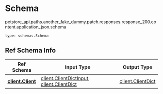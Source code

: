 # Schema
petstore_api.paths.another_fake_dummy.patch.responses.response_200.content.application_json.schema
```
type: schemas.Schema
```

## Ref Schema Info
Ref Schema | Input Type | Output Type
---------- | ---------- | -----------
[**client.Client**](../../../../../../../components/schema/client.md) | [client.ClientDictInput](../../../../../../../components/schema/client.md#clientdictinput), [client.ClientDict](../../../../../../../components/schema/client.md#clientdict) | [client.ClientDict](../../../../../../../components/schema/client.md#clientdict)
